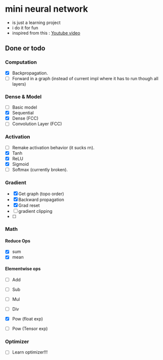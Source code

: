 # mini neural network

- is just a learning project
- i do it for fun
- inspired from this : [Youtube video](https://www.youtube.com/watch?v=VMj-3S1tku0&list=PLAqhIrjkxbuWI23v9cThsA9GvCAUhRvKZ&index=1)

## Done or todo

### Computation
- [x] Backpropagation.
- [ ] Forward in a graph (instead of current impl where it has to run though all layers)

### Dense & Model
- [ ] Basic model
- [x] Sequential
- [x] Dense (FCC)
- [ ] Convolution Layer (FCC)

### Activation
- [ ] Remake activation behavior (it sucks rn).
- [x] Tanh
- [x] ReLU
- [x] Sigmoid
- [ ] Softmax (currently broken).

### Gradient
- [x] Get graph (topo order)
- [x] Backward propagation
- [x] Grad reset
- [ ] gradient clipping
- [ ]

### Math

#### Reduce Ops
- [x] sum
- [x] mean

#### Elementwise ops
- [ ] Add
- [ ] Sub
- [ ] Mul
- [ ] Div
- [x] Pow (float exp)
- [ ] Pow (Tensor exp)


### Optimizer
- [ ] Learn optimizer!!!
